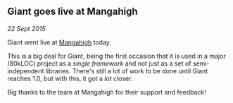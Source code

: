 <!-- @@@page:blog@@@ -->
<!-- @@@title:GiantJS Blog@@@ -->

Giant goes live at Mangahigh
----------------------------

*22 Sept 2015*

Giant went live at [Mangahigh](https://www.mangahigh.com) today.

This is a big deal for Giant, being the first occasion that it is used in a major (80kLOC) project as a *single framework* and not just as a set of semi-independent libraries. There's still a lot of work to be done until Giant reaches 1.0, but with this, it got a *lot* closer.

Big thanks to the team at Mangahigh for their support and feedback!
